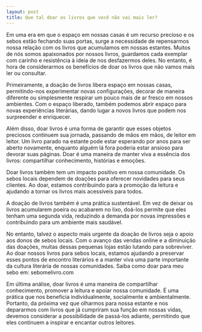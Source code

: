 ```yaml
---
layout: post
title: Que tal doar os livros que você não vai mais ler?
---
```


Em uma era em que o espaço em nossas casas é um recurso precioso e os sebos estão fechando suas portas, surge a necessidade de repensarmos nossa relação com os livros que acumulamos em nossas estantes. Muitos de nós somos apaixonados por nossos livros, guardamos cada exemplar com carinho e resistência à ideia de nos desfazermos deles. No entanto, é hora de considerarmos os benefícios de doar os livros que não vamos mais ler ou consultar.

Primeiramente, a doação de livros libera espaço em nossas casas, permitindo-nos experimentar novas configurações, decorar de maneira diferente ou simplesmente respirar um pouco mais de ar fresco em nossos ambientes. Com o espaço liberado, também podemos abrir espaço para novas experiências literárias, dando lugar a novos livros que podem nos surpreender e enriquecer.

Além disso, doar livros é uma forma de garantir que esses objetos preciosos continuem sua jornada, passando de mãos em mãos, de leitor em leitor. Um livro parado na estante pode estar esperando por anos para ser aberto novamente, enquanto alguém lá fora poderia estar ansioso para devorar suas páginas. Doar é uma maneira de manter viva a essência dos livros: compartilhar conhecimento, histórias e emoções.

Doar livros também tem um impacto positivo em nossa comunidade. Os sebos locais dependem de doações para oferecer novidades para seus clientes. Ao doar, estamos contribuindo para a promoção da leitura e ajudando a tornar os livros mais acessíveis para todos.

A doação de livros também é uma prática sustentável. Em vez de deixar os livros acumularem poeira ou acabarem no lixo, doá-los permite que eles tenham uma segunda vida, reduzindo a demanda por novas impressões e contribuindo para um ambiente mais saudável.

No entanto, talvez o aspecto mais urgente da doação de livros seja o apoio aos donos de sebos locais. Com o avanço das vendas online e a diminuição das doações, muitas dessas pequenas lojas estão lutando para sobreviver. Ao doar nossos livros para sebos locais, estamos ajudando a preservar esses pontos de encontro literários e a manter viva uma parte importante da cultura literária de nossas comunidades. Saiba como doar para meu sebo em: sebomelivro.com

Em última análise, doar livros é uma maneira de compartilhar conhecimento, promover a leitura e apoiar nossa comunidade. É uma prática que nos beneficia individualmente, socialmente e ambientalmente. Portanto, da próxima vez que olharmos para nossa estante e nos depararmos com livros que já cumpriram sua função em nossas vidas, devemos considerar a possibilidade de passá-los adiante, permitindo que eles continuem a inspirar e encantar outros leitores.
